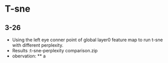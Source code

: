 # T-sne
## 3-26
* Using the left eye conner point of global layer0 feature map to run t-sne with different perplexity.
* Results :t-sne-perplexity comparison.zip
* obervation:
  ** a
